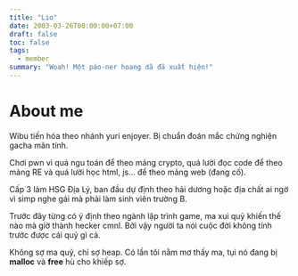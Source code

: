 ```yaml
---
title: "Lio"
date: 2003-03-26T00:00:00+07:00
draft: false
toc: false
tags:
  - member
summary: "Woah! Một páo-ner hoang dã đã xuất hiện!"
---
```


# About me

Wibu tiến hóa theo nhánh yuri enjoyer. Bị chuẩn đoán mắc chứng nghiện gacha mãn tính.

Chơi pwn vì quá ngu toán để theo mảng crypto, quá lười đọc code để theo mảng RE và quá lười học html, js... để theo mảng web (đang cố).

Cấp 3 làm HSG Địa Lý, ban đầu dự định theo hải dương hoặc địa chất ai ngờ vì simp nghe gái mà phải làm sinh viên trường B.

Trước đây từng có ý định theo ngành lập trình game, ma xui quỷ khiến thế nào mà giờ thành hecker cmnl. Bởi vậy người ta nói cuộc đời không tính trước được cái quỷ gì cả.

Không sợ ma quỷ, chỉ sợ heap. Có lần tôi nằm mơ thấy ma, tụi nó đang bị **malloc** và **free** hù cho khiếp sợ. 